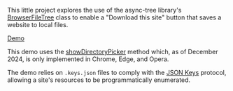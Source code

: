 This little project explores the use of the async-tree library's [BrowserFileTree](https://weborigami.org/async-tree/BrowserFileTree.html) class to enable a "Download this site" button that saves a website to local files.

[Demo](https://download-this-site.netlify.app/)

This demo uses the [showDirectoryPicker](https://developer.mozilla.org/en-US/docs/Web/API/Window/showDirectoryPicker) method which, as of December 2024, is only implemented in Chrome, Edge, and Opera.

The demo relies on `.keys.json` files to comply with the [JSON Keys](https://weborigami.org/async-tree/jsonkeys.html) protocol, allowing a site's resources to be programmatically enumerated.
